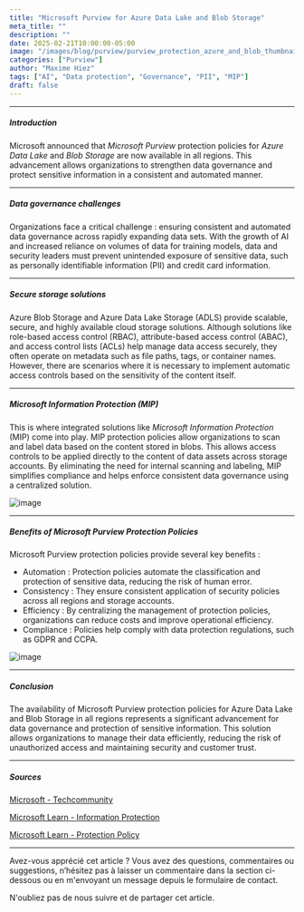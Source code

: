 ```yaml
---
title: "Microsoft Purview for Azure Data Lake and Blob Storage"
meta_title: ""
description: ""
date: 2025-02-21T10:00:00-05:00
image: "/images/blog/purview/purview_protection_azure_and_blob_thumbnail.png"
categories: ["Purview"]
author: "Maxime Hiez"
tags: ["AI", "Data protection", "Governance", "PII", "MIP"]
draft: false
---
```

---

##### Introduction
Microsoft announced that *Microsoft Purview* protection policies for *Azure Data Lake* and *Blob Storage* are now available in all regions. This advancement allows organizations to strengthen data governance and protect sensitive information in a consistent and automated manner.

---

##### Data governance challenges
Organizations face a critical challenge : ensuring consistent and automated data governance across rapidly expanding data sets. With the growth of AI and increased reliance on volumes of data for training models, data and security leaders must prevent unintended exposure of sensitive data, such as personally identifiable information (PII) and credit card information.

---

##### Secure storage solutions
Azure Blob Storage and Azure Data Lake Storage (ADLS) provide scalable, secure, and highly available cloud storage solutions. Although solutions like role-based access control (RBAC), attribute-based access control (ABAC), and access control lists (ACLs) help manage data access securely, they often operate on metadata such as file paths, tags, or container names. However, there are scenarios where it is necessary to implement automatic access controls based on the sensitivity of the content itself.

---

##### Microsoft Information Protection (MIP)
This is where integrated solutions like *Microsoft Information Protection* (MIP) come into play. MIP protection policies allow organizations to scan and label data based on the content stored in blobs. This allows access controls to be applied directly to the content of data assets across storage accounts. By eliminating the need for internal scanning and labeling, MIP simplifies compliance and helps enforce consistent data governance using a centralized solution.

![image](/images/blog/purview/purview_protection_azure_and_blob_001.png)

---

##### Benefits of Microsoft Purview Protection Policies
Microsoft Purview protection policies provide several key benefits :
- Automation : Protection policies automate the classification and protection of sensitive data, reducing the risk of human error.
- Consistency : They ensure consistent application of security policies across all regions and storage accounts.
- Efficiency : By centralizing the management of protection policies, organizations can reduce costs and improve operational efficiency.
- Compliance : Policies help comply with data protection regulations, such as GDPR and CCPA.

![image](/images/blog/purview/purview_protection_azure_and_blob_002.png)

---

##### Conclusion
The availability of Microsoft Purview protection policies for Azure Data Lake and Blob Storage in all regions represents a significant advancement for data governance and protection of sensitive information. This solution allows organizations to manage their data efficiently, reducing the risk of unauthorized access and maintaining security and customer trust.

---

##### Sources
[Microsoft - Techcommunity](https://techcommunity.microsoft.com/blog/azurestorageblog/microsoft-purview-protection-policies-for-azure-data-lake--blob-storage-availabl/4382887)

[Microsoft Learn - Information Protection](https://learn.microsoft.com/fr-ca/purview/information-protection)

[Microsoft Learn - Protection Policy](https://learn.microsoft.com/fr-ca/purview/how-to-create-protection-policy)

---


Avez-vous apprécié cet article ? Vous avez des questions, commentaires ou suggestions, n’hésitez pas à laisser un commentaire dans la section ci-dessous ou en m'envoyant un message depuis le formulaire de contact.

N'oubliez pas de nous suivre et de partager cet article.